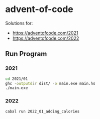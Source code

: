 # advent-of-code

Solutions for:

- <https://adventofcode.com/2021>
- <https://adventofcode.com/2022>

## Run Program

### 2021

```sh
cd 2021/01
ghc -outputdir dist/ -o main.exe main.hs
./main.exe
```

### 2022

```sh
cabal run 2022_01_adding_calories
```
